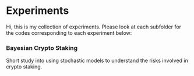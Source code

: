 # Experiments
Hi, this is my collection of experiments. Please look at each subfolder for the codes corresponding to each experiment below:

### Bayesian Crypto Staking
Short study into using stochastic models to understand the risks involved in crypto staking.
